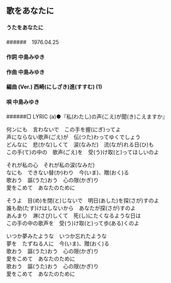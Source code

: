 ## 歌をあなたに
#### うたをあなたに
######　1976.04.25


#### 作詞        中島みゆき
#### 作曲        中島みゆき
#### 編曲 (Ver.) 西崎(にしざき)進(すすむ) (1)
#### 唄          中島みゆき
######□ LYRIC (a)●『私(わたし)の声(こえ)が聞(き)こえますか』


何ンにも　言わないで　この手を握(にぎ)ってよ  
声にならない歌声(ごえ)が　伝(つた)わってゆくでしょう  
どんなに　悲(かな)しくて　涙(なみだ)　流(なが)れる日(ひ)も  
この手(て)の中の　歌声(ごえ)を　受(う)け取(と)ってほしいのよ  

それが私の心　それが私の涙(なみだ)  
なにも　できない替(か)わり　今(いま)、贈(おく)る  
歌おう　謳(うた)おう　心の限(かぎ)り  
愛をこめて　あなたのために  



そうよ　目(め)を閉(と)じないで　明日(あした)を探(さが)すのよ  
誰も助(たす)けはしないから　あなたが探(さが)すのよ  
あんまり　淋(さび)しくて　死(し)にたくなるような日は  
この手の中の歌声を　受(う)け取(と)って歩(ある)くのよ  

いつか夢みたような　いつか忘れたような  
夢を　たずねる人に　今(いま)、贈(おく)る  
歌おう　謳(うた)おう　心の限(かぎ)り  
愛をこめて　あなたのために  
歌おう　謳(うた)おう　心の限(かぎ)り  
愛をこめて　あなたのために  
